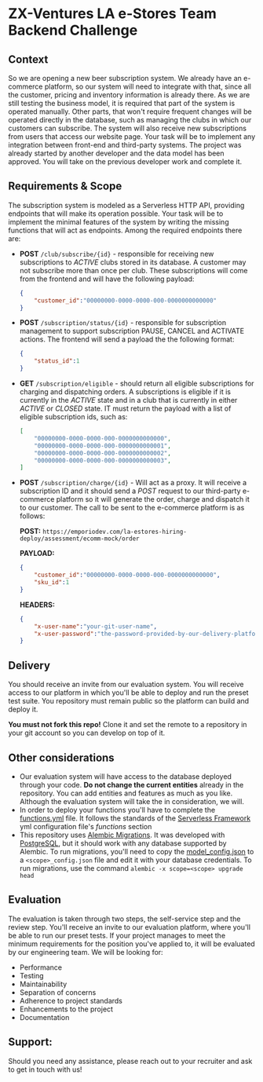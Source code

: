 # ZX-Ventures LA e-Stores Team Backend Challenge

## Context
So we are opening a new beer subscription system. We already have an e-commerce platform, so our system will need to integrate with that, since all the customer, pricing and inventory information is already there. As we are still testing the business model, it is required that part of the system is operated manually. Other parts, that won't require frequent changes will be operated directly in the database, such as managing the clubs in which our customers can subscribe. The system will also receive new subscriptions from users that access our website page. Your task will be to implement any integration between front-end and third-party systems. The project was already started by another developer and the data model has been approved. You will take on the previous developer work and complete it.

## Requirements & Scope
The subscription system is modeled as a Serverless HTTP API, providing endpoints that will make its operation possible. Your task will be to implement the minimal features of the system by writing the missing functions that will act as endpoints. Among the required endpoints there are:
* **POST** `/club/subscribe/{id}` - responsible for receiving new subscriptions to *ACTIVE* clubs stored in its database. A customer may not subscribe more than once per club. These subscriptions will come from the frontend and will have the following payload:
    ```JSON
    {
        "customer_id":"00000000-0000-0000-000-0000000000000"
    }
    ```
* **POST** `/subscription/status/{id}` - responsible for subscription management to support subscription PAUSE, CANCEL and ACTIVATE actions. The frontend will send a payload the the following format:
    ```JSON
    {
        "status_id":1
    }
    ```
* **GET** `/subscription/eligible` - should return all eligible subscriptions for charging and dispatching orders. A subscriptions is eligible if it is currently in the *ACTIVE* state and in a club that is currently in either *ACTIVE* or *CLOSED* state. IT must return the payload with a list of eligible subscription ids, such as:
    ```JSON
    [
        "00000000-0000-0000-000-0000000000000",
        "00000000-0000-0000-000-0000000000001",
        "00000000-0000-0000-000-0000000000002",
        "00000000-0000-0000-000-0000000000003",
    ]
    ```
* **POST** `/subscription/charge/{id}` - Will act as a proxy. It will receive a subscription ID and it should send a *POST* request to our third-party e-commerce platform so it will generate the order, charge and dispatch it to our customer. The call to be sent to the e-commerce platform is as follows:

    **POST:** `https://emporiodev.com/la-estores-hiring-deploy/assessment/ecomm-mock/order`

    **PAYLOAD:**
    ```JSON
    {
        "customer_id":"00000000-0000-0000-000-0000000000000",
        "sku_id":1
    }
    ```
    **HEADERS:**
    ```JSON
    {
        "x-user-name":"your-git-user-name",
        "x-user-password":"the-password-provided-by-our-delivery-platform"
    }
    ```
## Delivery
You should receive an invite from our evaluation system. You will receive access to our platform in which you'll be able to deploy and run the preset test suite. You repository must remain public so the platform can build and deploy it.

**You must not fork this repo!** Clone it and set the remote to a repository in your git account so you can develop on top of it.

## Other considerations
* Our evaluation system will have access to the database deployed through your code. **Do not change the current entities** already in the repository. You can add entities and features as much as you like. Although the evaluation system will take the in consideration, we will.
* In order to deploy your functions you'll have to complete the [functions.yml](./functions.yml) file. It follows the standards of the [Serverless Framework](https://serverless.com/framework/docs/providers/aws/guide/functions/) yml configuration file's *functions* section
* This repository uses [Alembic Migrations](https://alembic.sqlalchemy.org/en/latest/tutorial.html). It was developed with [PostgreSQL](https://www.postgresql.org/), but it should work with any database supported by Alembic. To run migrations, you'll need to copy the [model_config.json](./model_config.json) to a `<scope>_config.json` file and edit it with your database credentials. To run migrations, use the command `alembic -x scope=<scope> upgrade head`

## Evaluation
The evaluation is taken through two steps, the self-service step and the review step. You'll receive an invite to our evaluation platform, where you'll be able to run our preset tests. If your project manages to meet the minimum requirements for the position you've applied to, it will be evaluated by our engineering team. We will be looking for:

* Performance
* Testing
* Maintainability
* Separation of concerns
* Adherence to project standards
* Enhancements to the project
* Documentation

## Support:
Should you need any assistance, please reach out to your recruiter and ask to get in touch with us!
